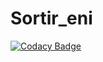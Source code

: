 # Sortir_eni
[![Codacy Badge](https://app.codacy.com/project/badge/Grade/3ad348472c564e0a9f7f3362f85e5727)](https://www.codacy.com/gh/caliendojulien/Esteban/dashboard?utm_source=github.com&amp;utm_medium=referral&amp;utm_content=caliendojulien/Esteban&amp;utm_campaign=Badge_Grade)
